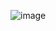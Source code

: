 ![image](https://user-images.githubusercontent.com/108928206/206225219-5a2ea8d5-9742-4f54-91e3-d153eb1088c9.png)
